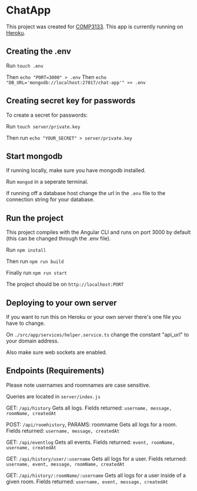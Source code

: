 # ChatApp

This project was created for [COMP3133](https://github.com/georgebrowntech).
This app is currently running on [Heroku](http://chat-app-fs.herokuapp.com).

## Creating the .env

Run `touch .env`

Then `echo "PORT=3000" > .env`
Then `echo "DB_URL='mongodb://localhost:27017/chat-app'" >> .env`

## Creating secret key for passwords

To create a secret for passwords:

Run `touch server/private.key`

Then run `echo "YOUR_SECRET" > server/private.key`

## Start mongodb

If running locally, make sure you have mongodb installed.

Run `mongod` in a seperate terminal.

If running off a database host change the url in the `.env` file to the connection string for
your database.

## Run the project

This project compiles with the Angular CLI and runs on port 3000 by default (this can be changed through the .env file).

Run `npm install`

Then run `npm run build`

Finally run `npm run start`

The project should be on `http://localhost:PORT`

## Deploying to your own server

If you want to run this on Heroku or your own server there's one file you have to change.

On `./src/app/services/helper.service.ts` change the constant "api_url" to your domain address.

Also make sure web sockets are enabled.

## Endpoints (Requirements)
Please note usernames and roomnames are case sensitive.

Queries are located in `server/index.js`

GET: `/api/history`
Gets all logs. Fields returned: `username, message, roomName, createdAt`

POST: `/api/roomhistory`, PARAMS: roomname
Gets all logs for a room. Fields returned: `username, message, createdAt`

GET: `/api/eventlog`
Gets all events. Fields returned: `event, roomName, username, createdAt`

GET: `/api/history/user/:username`
Gets all logs for a user. Fields returned: `username, event, message, roomName, createdAt`

GET: `/api/history/:roomName/:username`
Gets all logs for a user inside of a given room. Fields returned: `username, event, message, createdAt`